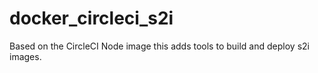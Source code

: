 # docker_circleci_s2i
Based on the CircleCI Node image this adds tools to build and deploy s2i images. 
